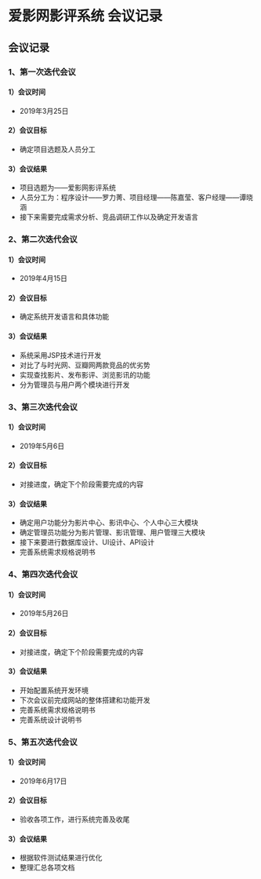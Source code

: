 # 爱影网影评系统 会议记录

## 会议记录

### 1、第一次迭代会议

#### 1）会议时间

- 2019年3月25日

#### 2）会议目标

- 确定项目选题及人员分工

#### 3）会议结果

- 项目选题为——爱影网影评系统
- 人员分工为：程序设计——罗力菁、项目经理——陈嘉莹、客户经理——谭晓涵
- 接下来需要完成需求分析、竞品调研工作以及确定开发语言

### 2、第二次迭代会议

#### 1）会议时间

- 2019年4月15日

#### 2）会议目标

- 确定系统开发语言和具体功能

#### 3）会议结果

- 系统采用JSP技术进行开发
- 对比了与时光网、豆瓣网两款竞品的优劣势
- 实现查找影片、发布影评、浏览影讯的功能
- 分为管理员与用户两个模块进行开发

### 3、第三次迭代会议

#### 1）会议时间

- 2019年5月6日

#### 2）会议目标

- 对接进度，确定下个阶段需要完成的内容

#### 3）会议结果

- 确定用户功能分为影片中心、影讯中心、个人中心三大模块
- 确定管理员功能分为影片管理、影讯管理、用户管理三大模块
- 接下来要进行数据库设计、UI设计、API设计
- 完善系统需求规格说明书

### 4、第四次迭代会议

#### 1）会议时间

- 2019年5月26日

#### 2）会议目标

- 对接进度，确定下个阶段需要完成的内容

#### 3）会议结果

- 开始配置系统开发环境
- 下次会议前完成网站的整体搭建和功能开发
- 完善系统需求规格说明书
- 完善系统设计说明书

### 5、第五次迭代会议

#### 1）会议时间

- 2019年6月17日

#### 2）会议目标

- 验收各项工作，进行系统完善及收尾

#### 3）会议结果

- 根据软件测试结果进行优化
- 整理汇总各项文档
